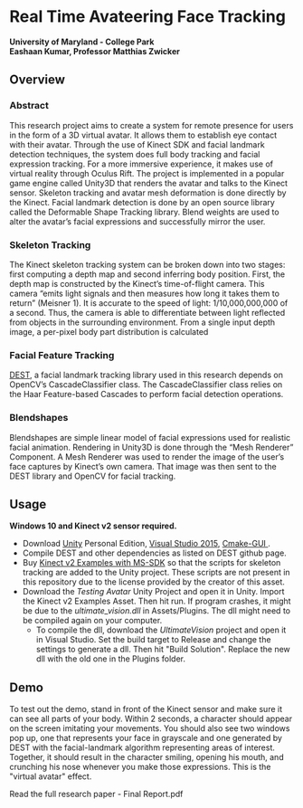 # Real Time Avateering Face Tracking
**University of Maryland - College Park** <br />
**Eashaan Kumar, Professor Matthias Zwicker** <br />

## Overview
### Abstract
This research project aims to create a system for remote presence for users in the form of a 3D virtual avatar. It allows them to establish eye contact with their avatar. Through the use of Kinect SDK and facial landmark detection techniques, the system does full body tracking and facial expression tracking. For a more immersive experience, it makes use of virtual reality through Oculus Rift. The project is implemented in a popular game engine called Unity3D that renders the avatar and talks to the Kinect sensor. Skeleton tracking and avatar mesh deformation is done directly by the Kinect. Facial landmark detection is done by an open source library called the Deformable Shape Tracking library. Blend weights are used to alter the avatar’s facial expressions and successfully mirror the user.

### Skeleton Tracking
The Kinect skeleton tracking system can be broken down into two stages: first computing a depth map and second inferring body position. First, the depth map is constructed by the Kinect’s time-of-flight camera. This camera “emits light signals and then measures how long it takes them to return” (Meisner 1). It is accurate to the speed of light: 1/10,000,000,000 of a second. Thus, the camera is able to differentiate between light reflected from objects in the surrounding environment. From a single input depth image, a per-pixel body part distribution is calculated

### Facial Feature Tracking
<a href="https://github.com/cheind/dest">DEST</a>, a facial landmark tracking library used in this research depends on OpenCV’s CascadeClassifier class. The CascadeClassifier class relies on the Haar Feature-based Cascades to perform facial detection operations.

### Blendshapes
Blendshapes are simple linear model of facial expressions used for realistic facial animation. Rendering in Unity3D is done through the “Mesh Renderer” Component. A Mesh Renderer was used to render the image of the user’s face captures by Kinect’s own camera. That image was then sent to the DEST library and OpenCV for facial tracking. 

## Usage
**Windows 10 and Kinect v2 sensor required.**
* Download <a href="https://unity3d.com/get-unity/download">Unity</a> Personal Edition, <a href="https://www.visualstudio.com/vs/older-downloads/">Visual Studio 2015</a>, <a href="https://cmake.org/download/"> Cmake-GUI </a>.
* Compile DEST and other dependencies as listed on DEST github page.
* Buy <a href="https://www.assetstore.unity3d.com/en/#!/content/18708">Kinect v2 Examples with MS-SDK</a> so that the scripts for skeleton tracking are added to the Unity project. These scripts are not present in this repository due to the license provided by the creator of this asset.
* Download the *Testing Avatar* Unity Project and open it in Unity. Import the Kinect v2 Examples Asset. Then hit run. If program crashes, it might be due to the *ultimate_vision.dll* in Assets/Plugins. The dll might need to be compiled again on your computer. 
  * To compile the dll, download the *UltimateVision* project and open it in Visual Studio. Set the build target to Release and change the settings to generate a dll. Then hit "Build Solution". Replace the new dll with the old one in the Plugins folder. 
  
## Demo
To test out the demo, stand in front of the Kinect sensor and make sure it can see all parts of your body. Within 2 seconds, a character should appear on the screen imitating your movements. You should also see two windows pop up, one that represents your face in grayscale and one generated by DEST with the facial-landmark algorithm representing areas of interest. Together, it should result in the character smiling, opening his mouth, and crunching his nose whenever you make those expressions. This is the "virtual avatar" effect. 

Read the full research paper - Final Report.pdf
